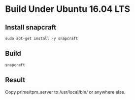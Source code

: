# Build Under Ubuntu 16.04 LTS
## Install snapcraft
```
sudo apt-get install -y snapcraft
```
## Build
```
snapcraft
```
## Result
Copy prime/tpm_server to /usr/local/bin/ or anywhere else.
